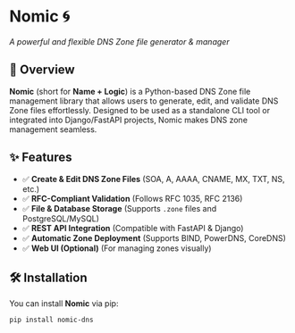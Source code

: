 # Nomic 🌀  
*A powerful and flexible DNS Zone file generator & manager*

## 🚀 Overview  
**Nomic** (short for **Name + Logic**) is a Python-based DNS Zone file management library that allows users to generate, edit, and validate DNS Zone files effortlessly. Designed to be used as a standalone CLI tool or integrated into Django/FastAPI projects, Nomic makes DNS zone management seamless.

## ✨ Features  
- ✅ **Create & Edit DNS Zone Files** (SOA, A, AAAA, CNAME, MX, TXT, NS, etc.)
- ✅ **RFC-Compliant Validation** (Follows RFC 1035, RFC 2136)
- ✅ **File & Database Storage** (Supports `.zone` files and PostgreSQL/MySQL)
- ✅ **REST API Integration** (Compatible with FastAPI & Django)
- ✅ **Automatic Zone Deployment** (Supports BIND, PowerDNS, CoreDNS)
- ✅ **Web UI (Optional)** (For managing zones visually)

## 🛠 Installation  
You can install **Nomic** via pip:
```bash
pip install nomic-dns
